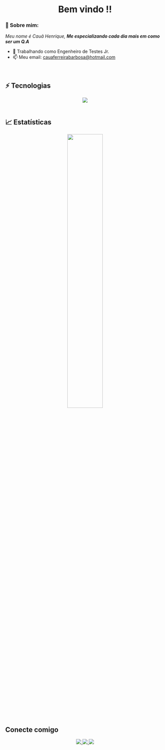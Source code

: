 <h1 align='center'> Bem vindo !! </h1>

### 👋 Sobre mim:

<p>
  <em>
    Meu nome é Cauã Henrique, <strong>Me especializando cada dia mais em como ser um Q.A </strong>
  </em>
</p>
 
- 🚀 Trabalhando como Engenheiro de Testes Jr.
- 📫 Meu email: cauaferreirabarbosa@hotmail.com

<br>

## ⚡ Tecnologias

<div align="center">
  <img src="https://skillicons.dev/icons?i=cs,python,js,gherkin,azure,git"></img>
</div>
  
<br>

## 📈 Estatísticas
<div align="center">
<img width="47%" src="https://github-readme-stats.vercel.app/api/top-langs/?username=cauahfb&layout=compact&theme=merko"></img>
</div>

##  Conecte comigo

<div align="center">
  <p>
<a href="https://www.linkedin.com/in/cauabarbosa/" target="_blank"> 
	<img src="https://img.shields.io/badge/LinkedIn-0077B5?style=for-the-badge&logo=linkedin&logoColor=white" />
<a href="mailto:cauaferreirabarbosa@hotmail.com"> 
	<img src="https://img.shields.io/badge/Gmail-D14836?style=for-the-badge&logo=gmail&logoColor=white" />
 </a>
 <a href="https://www.instagram.com/caua_hfb/" target="_blank"> 
	<img src="https://img.shields.io/badge/Instagram-E4405F?style=for-the-badge&logo=instagram&logoColor=white" />
 </a><br><br>
</div>
